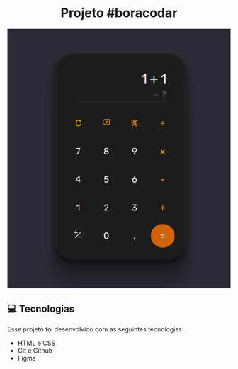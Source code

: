 <h1 align="center">Projeto #boracodar</h1>
 <align="center">
  <img alt="" src=".github/capa.png">
 
## 💻 Tecnologias

Esse projeto foi desenvolvido com as seguintes tecnologias:

- HTML e CSS
- Git e Github
- Figma
  <img src="" alt="" style="display: block;">
